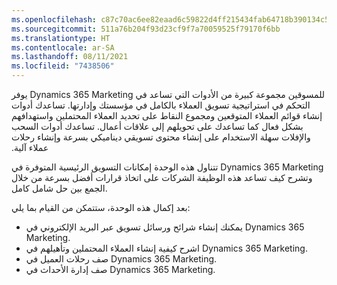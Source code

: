```yaml
---
ms.openlocfilehash: c87c70ac6ee82eaad6c59822d4ff215434fab64718b390134c5de8e9b5357cbe
ms.sourcegitcommit: 511a76b204f93d23cf9f7a70059525f79170f6bb
ms.translationtype: HT
ms.contentlocale: ar-SA
ms.lasthandoff: 08/11/2021
ms.locfileid: "7438506"
---
```

يوفر Dynamics 365 Marketing للمسوقين مجموعة كبيرة من الأدوات التي تساعد في التحكم في استراتيجية تسويق العملاء بالكامل في مؤسستك وإدارتها. تساعدك أدوات إنشاء قوائم العملاء المتوقعين و‏‫مجموع النقاط على تحديد العملاء المحتملين واستهدافهم بشكل فعال كما تساعدك على تحويلهم إلى علاقات أعمال. تساعدك أدوات السحب والإفلات سهلة الاستخدام على إنشاء محتوى تسويقي ديناميكي بسرعة وإنشاء رحلات عملاء آلية.

تتناول هذه الوحدة إمكانات التسويق الرئيسية المتوفرة في Dynamics 365 Marketing وتشرح كيف تساعد هذه الوظيفة الشركات على اتخاذ قرارات أفضل بسرعة من خلال الجمع بين حل شامل كامل.

بعد إكمال هذه الوحدة، ستتمكن من القيام بما يلي:

 -  يمكنك إنشاء شرائح ورسائل تسويق عبر البريد الإلكتروني في Dynamics 365 Marketing.
 -  اشرح كيفية إنشاء العملاء المحتملين وتأهيلهم في Dynamics 365 Marketing.
 -  صف رحلات العميل في Dynamics 365 Marketing.
 -  صف إدارة الأحداث في Dynamics 365 Marketing.
